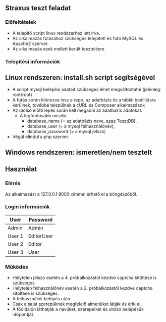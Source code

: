 ## Straxus teszt feladat    

### Előfeltételek
* A telepítő script linux rendszerhez lett írva.
* Az alkalmazás futásához szükséges telepített és futó MySQL és Apache2 szerver.
* Az alkalmazás ezek mellett került tesztelésre.


### Telepítési információk    
## Linux rendszeren: install.sh script segítségével
* A script mysql belépési adatait szükséges lehet megváltoztatni (jelenleg: root/root)
* A futás során klónozva lesz a repo, az adatbázis és a táblái beállításra kerülnek, továbbá települnek a cURL és Composer alkalmazások
* Az utolsó előtti lépés során kell megadni az adatbázis adatokat.
  * A legfontosabb mezők: 
    * database_name (= az adatbázis neve, azaz TesztDB), 
    * database_user (= a mysql felhasználónév), 
    * database_password (= a mysql jelszó)
* Végül elindul a php szerver.

## Windows rendszeren: ismeretlen/nem tesztelt

## Használat
### Elérés
 
 Az alkalmazást a 127.0.0.1:8000 címmel érhető el a böngészőből.
 
### Login információk

| User   | Password   |
|--------|------------|
| Admin  | Admin      |
| User 1 | EditorUser |
| User 2 | Editor     |
| User 3 | User       |

### Működés

* Helytelen jelszó esetén a 4. próbálkozástól kezdve captcha kitöltése is szükséges.
* Helytelen felhasználónév esetén a 2. próbálkozástól kezdve captcha kitöltése is szükséges.
* A felhasználók belépés után 
 * Csak a saját szerepüknek megfelelő almenüket látják és érik el.
 * A főoldalon láthatják a nevüket, szerepeiket és utolsó belépésük időpontját.


